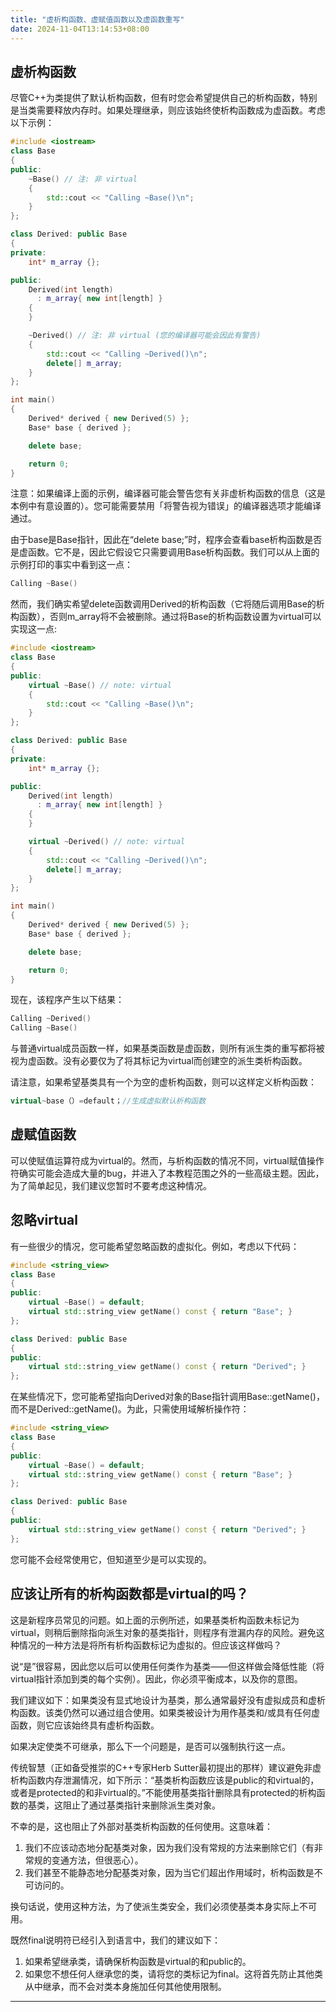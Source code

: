 ```yaml
---
title: "虚析构函数、虚赋值函数以及虚函数重写"
date: 2024-11-04T13:14:53+08:00
---
```


## 虚析构函数

尽管C++为类提供了默认析构函数，但有时您会希望提供自己的析构函数，特别是当类需要释放内存时。如果处理继承，则应该始终使析构函数成为虚函数。考虑以下示例：

```C++
#include <iostream>
class Base
{
public:
    ~Base() // 注: 非 virtual
    {
        std::cout << "Calling ~Base()\n";
    }
};

class Derived: public Base
{
private:
    int* m_array {};

public:
    Derived(int length)
      : m_array{ new int[length] }
    {
    }

    ~Derived() // 注: 非 virtual (您的编译器可能会因此有警告)
    {
        std::cout << "Calling ~Derived()\n";
        delete[] m_array;
    }
};

int main()
{
    Derived* derived { new Derived(5) };
    Base* base { derived };

    delete base;

    return 0;
}
```

注意：如果编译上面的示例，编译器可能会警告您有关非虚析构函数的信息（这是本例中有意设置的）。您可能需要禁用「将警告视为错误」的编译器选项才能编译通过。

由于base是Base指针，因此在“delete base;”时，程序会查看base析构函数是否是虚函数。它不是，因此它假设它只需要调用Base析构函数。我们可以从上面的示例打印的事实中看到这一点：

```C++
Calling ~Base()
```

然而，我们确实希望delete函数调用Derived的析构函数（它将随后调用Base的析构函数），否则m_array将不会被删除。通过将Base的析构函数设置为virtual可以实现这一点:

```C++
#include <iostream>
class Base
{
public:
    virtual ~Base() // note: virtual
    {
        std::cout << "Calling ~Base()\n";
    }
};

class Derived: public Base
{
private:
    int* m_array {};

public:
    Derived(int length)
      : m_array{ new int[length] }
    {
    }

    virtual ~Derived() // note: virtual
    {
        std::cout << "Calling ~Derived()\n";
        delete[] m_array;
    }
};

int main()
{
    Derived* derived { new Derived(5) };
    Base* base { derived };

    delete base;

    return 0;
}
```

现在，该程序产生以下结果：

```C++
Calling ~Derived()
Calling ~Base()
```

与普通virtual成员函数一样，如果基类函数是虚函数，则所有派生类的重写都将被视为虚函数。没有必要仅为了将其标记为virtual而创建空的派生类析构函数。

请注意，如果希望基类具有一个为空的虚析构函数，则可以这样定义析构函数：

```C++
virtual~base（）=default；//生成虚拟默认析构函数
```

## 虚赋值函数

可以使赋值运算符成为virtual的。然而，与析构函数的情况不同，virtual赋值操作符确实可能会造成大量的bug，并进入了本教程范围之外的一些高级主题。因此，为了简单起见，我们建议您暂时不要考虑这种情况。

## 忽略virtual

有一些很少的情况，您可能希望忽略函数的虚拟化。例如，考虑以下代码：

```C++
#include <string_view>
class Base
{
public:
    virtual ~Base() = default;
    virtual std::string_view getName() const { return "Base"; }
};

class Derived: public Base
{
public:
    virtual std::string_view getName() const { return "Derived"; }
};
```

在某些情况下，您可能希望指向Derived对象的Base指针调用Base::getName()，而不是Derived::getName()。为此，只需使用域解析操作符：

```C++
#include <string_view>
class Base
{
public:
    virtual ~Base() = default;
    virtual std::string_view getName() const { return "Base"; }
};

class Derived: public Base
{
public:
    virtual std::string_view getName() const { return "Derived"; }
};
```

您可能不会经常使用它，但知道至少是可以实现的。

## 应该让所有的析构函数都是virtual的吗？

这是新程序员常见的问题。如上面的示例所述，如果基类析构函数未标记为virtual，则稍后删除指向派生对象的基类指针，则程序有泄漏内存的风险。避免这种情况的一种方法是将所有析构函数标记为虚拟的。但应该这样做吗？

说“是”很容易，因此您以后可以使用任何类作为基类——但这样做会降低性能（将virtual指针添加到类的每个实例）。因此，你必须平衡成本，以及你的意图。

我们建议如下：如果类没有显式地设计为基类，那么通常最好没有虚拟成员和虚析构函数。该类仍然可以通过组合使用。如果类被设计为用作基类和/或具有任何虚函数，则它应该始终具有虚析构函数。

如果决定使类不可继承，那么下一个问题是，是否可以强制执行这一点。

传统智慧（正如备受推崇的C++专家Herb Sutter最初提出的那样）建议避免非虚析构函数内存泄漏情况，如下所示：“基类析构函数应该是public的和virtual的，或者是protected的和非virtual的。”不能使用基类指针删除具有protected的析构函数的基类，这阻止了通过基类指针来删除派生类对象。

不幸的是，这也阻止了外部对基类析构函数的任何使用。这意味着：
1. 我们不应该动态地分配基类对象，因为我们没有常规的方法来删除它们（有非常规的变通方法，但很恶心）。
2. 我们甚至不能静态地分配基类对象，因为当它们超出作用域时，析构函数是不可访问的。

换句话说，使用这种方法，为了使派生类安全，我们必须使基类本身实际上不可用。

既然final说明符已经引入到语言中，我们的建议如下：
1. 如果希望继承类，请确保析构函数是virtual的和public的。
2. 如果您不想任何人继承您的类，请将您的类标记为final。这将首先防止其他类从中继承，而不会对类本身施加任何其他使用限制。

***
